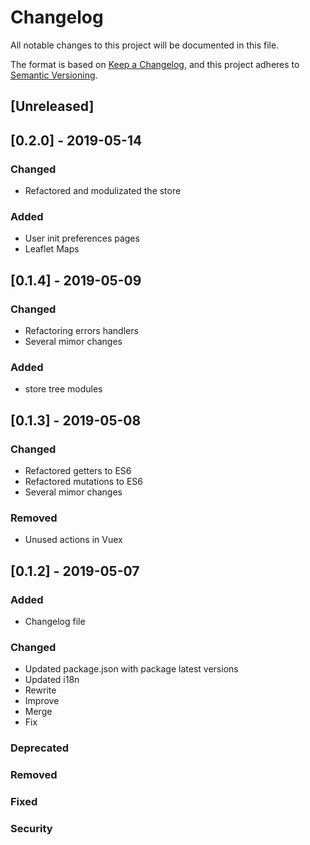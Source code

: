 # Changelog

All notable changes to this project will be documented in this file.

The format is based on [Keep a Changelog](https://keepachangelog.com/en/1.0.0/),
and this project adheres to [Semantic Versioning](https://semver.org/spec/v2.0.0.html).

## [Unreleased]

## [0.2.0] - 2019-05-14

### Changed

- Refactored and modulizated the store

### Added

- User init preferences pages
- Leaflet Maps

## [0.1.4] - 2019-05-09

### Changed

- Refactoring errors handlers
- Several mimor changes

### Added

- store tree modules

## [0.1.3] - 2019-05-08

### Changed

- Refactored getters to ES6
- Refactored mutations to ES6
- Several mimor changes

### Removed

- Unused actions in Vuex

## [0.1.2] - 2019-05-07

### Added

- Changelog file

### Changed

- Updated package.json with package latest versions
- Updated i18n
- Rewrite
- Improve
- Merge
- Fix

### Deprecated

### Removed

### Fixed

### Security
